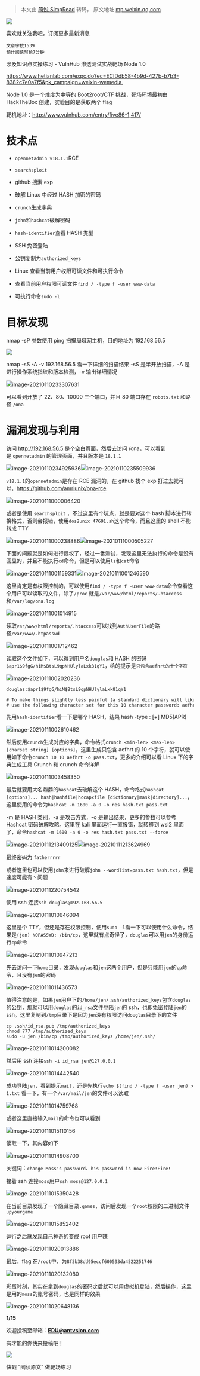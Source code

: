 > 本文由 [简悦 SimpRead](http://ksria.com/simpread/) 转码， 原文地址 [mp.weixin.qq.com](https://mp.weixin.qq.com/s/3mO2tJeU8qyWJnyARX960w)

![](https://mmbiz.qpic.cn/mmbiz_gif/3RhuVysG9Lenf7an2sf098pVucEcKNqIrmiaEpqDdT2yYibEbtIsQeOqJOiapQtSOtiaFyndgtZRHPj6mXcgJXspLg/640?wx_fmt=gif)

喜欢就关注我吧，订阅更多最新消息

  

```
文章字数1539
预计阅读时长7分钟
```

  
涉及知识点实操练习 - VulnHub 渗透测试实战靶场 Node 1.0  

https://www.hetianlab.com/expc.do?ec=ECIDdb58-4b9d-427b-b7b3-8382c7e0a7f5&pk_campaign=weixin-wemedia         

Node 1.0 是一个难度为中等的 Boot2root/CTF 挑战，靶场环境最初由 HackTheBox 创建，实验目的是获取两个 flag

靶机地址：http://www.vulnhub.com/entry/five86-1,417/

技术点
===

*   `opennetadmin v18.1.1`RCE
    

*   `searchsploit`
    
*   github 搜索 exp
    

*   破解 Linux 中经过 HASH 加密的密码
    

*   `crunch`生成字典
    
*   `john`和`hashcat`破解密码
    
*   `hash-identifier`查看 HASH 类型
    

*   SSH 免密登陆
    

*   公钥复制为`authorized_keys`
    

*   Linux 查看当前用户权限可读文件和可执行命令
    

*   查看当前用户权限可读文件`find / -type f -user www-data`
    
*   可执行命令`sudo -l`
    

目标发现
====

nmap -sP 参数使用 ping 扫描局域网主机，目的地址为 192.168.56.5

![](https://mmbiz.qpic.cn/mmbiz_png/3RhuVysG9LcEqmy2TcF9UKj8rcGibXCY4wPlNQlGsfn7R4zj44icHGshNxPEEBwicHuJ0V4xBnWUz28YpIPicZI0EA/640?wx_fmt=png)

nmap -sS -A -v 192.168.56.5 看一下详细的扫描结果 -sS 是半开放扫描，-A 是进行操作系统指纹和版本检测，-v 输出详细情况

![](https://mmbiz.qpic.cn/mmbiz_png/3RhuVysG9LcEqmy2TcF9UKj8rcGibXCY4BqSubFHsAb8S7g2prLdX56PXXTw5MUfNocEEpDgLa12AXFGSI0lz5A/640?wx_fmt=png)image-20210110233307631

可以看到开放了 22、80、10000 三个端口，并且 80 端口存在 `robots.txt` 和路径 `/ona`

漏洞发现与利用
=======

访问 http://192.168.56.5 是个空白页面，然后去访问 /ona，可以看到是 `opennetadmin` 的管理页面，并且版本是 `18.1.1`

![](https://mmbiz.qpic.cn/mmbiz_png/3RhuVysG9LcEqmy2TcF9UKj8rcGibXCY4MenAibqlNusZAM7oq3j5xcpggcT9DQ0w1bu7QqH6wN2puswUocIr7yQ/640?wx_fmt=png)image-20210110234925936![](https://mmbiz.qpic.cn/mmbiz_png/3RhuVysG9LcEqmy2TcF9UKj8rcGibXCY4pmKxf061f85RAkZxLVQA7FCgibMDbqzYiclCUGcbu8eIJvO1vTHRZycw/640?wx_fmt=png)image-20210110235509936

`v18.1.1`的`opennetadmin`是存在 RCE 漏洞的，在 github 找个 exp 打过去就可以，https://github.com/amriunix/ona-rce

![](https://mmbiz.qpic.cn/mmbiz_png/3RhuVysG9LcEqmy2TcF9UKj8rcGibXCY4XRaMTr4lP5cqOQW0DXaoOzoxmLA5wtCgicgp6n4tVSsqdJSrxrB5FIw/640?wx_fmt=png)image-20210111000006420

或者是使用 `searchsploit` ，不过这里有个坑点，就是要对这个 bash 脚本进行转换格式，否则会报错，使用`dos2unix 47691.sh`这个命令，而且这里的 shell 不能转成 TTY

![](https://mmbiz.qpic.cn/mmbiz_png/3RhuVysG9LcEqmy2TcF9UKj8rcGibXCY4cQLIYNr0KLibUfNuStgMTPFVP6F9kcB4MtVqaqr2HwNdBcaJEbzvQibw/640?wx_fmt=png)image-20210111000238886![](https://mmbiz.qpic.cn/mmbiz_png/3RhuVysG9LcEqmy2TcF9UKj8rcGibXCY46JluLP5ta0L0G7Awb0ntibrbWDEA7C3UClfbn4Wz5UHVR2gBostaMiaw/640?wx_fmt=png)image-20210111000505227

下面的问题就是如何进行提权了，经过一番测试，发现这里无法执行的命令是没有回显的，并且不能执行`cd`命令，但是可以使用`ls`和`cat`命令

![](https://mmbiz.qpic.cn/mmbiz_png/3RhuVysG9LcEqmy2TcF9UKj8rcGibXCY4VuUtXuctu1UlhnLd6FAlS2h9DJDcjFRmG04g4jWJ1NQibg683dyaPrw/640?wx_fmt=png)image-20210111001159331![](https://mmbiz.qpic.cn/mmbiz_png/3RhuVysG9LcEqmy2TcF9UKj8rcGibXCY4RKpwZXFSz992gGHicML0xH5hPuoFtFpEQLXSWmcFuciadU5sk9FIJ2kw/640?wx_fmt=png)image-20210111001246590

这里肯定是有权限控制的，可以使用`find / -type f -user www-data`命令查看这个用户可以读取的文件，除了`/proc` 就是`/var/www/html/reports/.htaccess`和`/var/log/ona.log`

![](https://mmbiz.qpic.cn/mmbiz_png/3RhuVysG9LcEqmy2TcF9UKj8rcGibXCY4DQNWJ7mSOCwPpqIdPibosL4dibLUldcZMk93rhJSia2YN4E28zt1zTnaQ/640?wx_fmt=png)image-20210111001014915

读取`var/www/html/reports/.htaccess`可以找到`AuthUserFile`的路径`/var/www/.htpasswd`

![](https://mmbiz.qpic.cn/mmbiz_png/3RhuVysG9LcEqmy2TcF9UKj8rcGibXCY4EvicuI15DaHHPhbWNKibZtIkBIFicKXQRXfiapiarNbfZlod3eoibP2hZhkg/640?wx_fmt=png)image-20210111001712462

读取这个文件如下，可以得到用户名`douglas`和 HASH 的密码`$apr1$9fgG/hiM$BtsL9qpNHUlylaLxk81qY1`，给的提示是`只包含aefhrt的十个字符`

![](https://mmbiz.qpic.cn/mmbiz_png/3RhuVysG9LcEqmy2TcF9UKj8rcGibXCY49lY5456z67Yq1LZ3lzhdMBxR1omnaS0OTaKOfU4Ls49ogiaM0bfIcLQ/640?wx_fmt=png)image-20210111002020236

```
douglas:$apr1$9fgG/hiM$BtsL9qpNHUlylaLxk81qY1

# To make things slightly less painful (a standard dictionary will likely fail),
# use the following character set for this 10 character password: aefhrt 
```

先用`hash-identifier`看一下是哪个 HASH，结果 hash -type : [+] MD5(APR)

![](https://mmbiz.qpic.cn/mmbiz_png/3RhuVysG9LcEqmy2TcF9UKj8rcGibXCY4ZfeaUGI0icgs3th9BG9jzKANSR5sceYb0icGnexSRrww0bhLtyK8vD0w/640?wx_fmt=png)image-20210111002610462

然后使用`crunch`生成对应的字典，命令格式`crunch <min-len> <max-len> [charset string] [options]`，这里生成只包含 aefhrt 的 10 个字符，就可以使用如下命令`crunch 10 10 aefhrt -o pass.txt`，更多的介绍可以看 Linux 下的字典生成工具 Crunch 和 crunch 命令详解

![](https://mmbiz.qpic.cn/mmbiz_png/3RhuVysG9LcEqmy2TcF9UKj8rcGibXCY4ncSmxUMPCtXAHlfJreXlHibpX5xz9l1Mj8zPPqZCTU9OeH7qPfDQo6Q/640?wx_fmt=png)image-20210111003458350

最后就要用大名鼎鼎的`hashcat`去破解这个 HASH，命令格式`hashcat [options]... hash|hashfile|hccapxfile [dictionary|mask|directory]...`，这里使用的命令为`hashcat -m 1600 -a 0 -o res hash.txt pass.txt`

-m 是 HASH 类别，-a 是攻击方式，-o 是输出结果，更多的参数可以参考 Hashcat 密码破解攻略。这里在 kali 里面运行一直报错，就转移到 wsl2 里面了，命令`hashcat -m 1600 -a 0 -o res hash.txt pass.txt --force`

![](https://mmbiz.qpic.cn/mmbiz_png/3RhuVysG9LcEqmy2TcF9UKj8rcGibXCY4v59xOpebM7ic72guicu9IarEiaPYY4nrxXwDt4wBla0Rfnfibnvib9WQBuQ/640?wx_fmt=png)image-20210111213409125![](https://mmbiz.qpic.cn/mmbiz_png/3RhuVysG9LcEqmy2TcF9UKj8rcGibXCY4Cgx47yaIGKuBktFlIMe2e8B8KibqicBf4G6fKuL3x4k4mRCo7Fbk2Lpw/640?wx_fmt=png)image-20210111213624969

最终密码为 `fatherrrrr`

或者这里也可以使用`john`来进行破解`john --wordlist=pass.txt hash.txt`，但是速度可能有丶问题

![](https://mmbiz.qpic.cn/mmbiz_png/3RhuVysG9LcEqmy2TcF9UKj8rcGibXCY4cFibzd4lGGcbickcOTBtqkZYUATc2icod71OGJ2oXe3nkDaT8AiaAtJg4A/640?wx_fmt=png)image-20210111220754542

使用 ssh 连接`ssh douglas@192.168.56.5`

![](https://mmbiz.qpic.cn/mmbiz_png/3RhuVysG9LcEqmy2TcF9UKj8rcGibXCY4Mud124xUZYpb68t7qqPCqWibzeDgVuiboChCkSnHavXoA5tdsWicV3jVg/640?wx_fmt=png)image-20210111010646094

这里是个 TTY，但还是存在权限控制，使用`sudo -l`看一下可以使用什么命令，结果是`(jen) NOPASSWD: /bin/cp`，这里就有点奇怪了，`douglas`可以用`jen`的身份运行`cp`命令

![](https://mmbiz.qpic.cn/mmbiz_png/3RhuVysG9LcEqmy2TcF9UKj8rcGibXCY4Pp1icko1T5eUGCo79BSLGIibspyCibbsA52FQhCRUwFl9ibodgfJkMmreg/640?wx_fmt=png)image-20210111010947213

先去访问一下`home`目录，发现`douglas`和`jen`这两个用户，但是只能用`jen`的`cp`命令，且没有`jen`的密码

![](https://mmbiz.qpic.cn/mmbiz_png/3RhuVysG9LcEqmy2TcF9UKj8rcGibXCY4iaenJZnTficuREZLE9TKuHvnVwjUDZbhm4WCMQWzECCVwDonU8o5loog/640?wx_fmt=png)image-20210111011436573

值得注意的是，如果`jen`用户下的`/home/jen/.ssh/authorized_keys`包含`douglas`的公钥，那就可以用`douglas`的`id_rsa`文件登陆`jen`的 ssh，也即免密登陆`jen`的 ssh。这里复制到`/tmp`目录下是因为`jen`没有权限访问`douglas`目录下的文件

```
cp .ssh/id_rsa.pub /tmp/authorized_keys
chmod 777 /tmp/authorized_keys 
sudo -u jen /bin/cp /tmp/authorized_keys /home/jen/.ssh/
```

![](https://mmbiz.qpic.cn/mmbiz_png/3RhuVysG9LcEqmy2TcF9UKj8rcGibXCY4B9huiaLvO3ziaZJ8OwFAvebND7c67ibGRPhXXafGqyVect6Y0JlibUDdXg/640?wx_fmt=png)image-20210111014200082

然后用 ssh 连接`ssh -i id_rsa jen@127.0.0.1`

![](https://mmbiz.qpic.cn/mmbiz_png/3RhuVysG9LcEqmy2TcF9UKj8rcGibXCY4AC3zrm7qllFS51WL5XOQ3SSf7cibbxk9T6ttS83gWdQlF5mlubkn7iaw/640?wx_fmt=png)image-20210111014442540

成功登陆`jen`，看到提示`mail`，还是先执行`echo $(find / -type f -user jen) > 1.txt` 看一下，有一个`/var/mail/jen`的文件可以读取

![](https://mmbiz.qpic.cn/mmbiz_png/3RhuVysG9LcEqmy2TcF9UKj8rcGibXCY4SpibnaEWvWgA1QJFbuB6IDzQSAdRNdbHMkh5s5Zm5MtvJZLWB6FpfcQ/640?wx_fmt=png)image-20210111014759768

或者这里直接输入`mail`的命令也可以看到

![](https://mmbiz.qpic.cn/mmbiz_png/3RhuVysG9LcEqmy2TcF9UKj8rcGibXCY4cIYOCXb2qsYl7ugmAT9GPNTXMfySoVxUXLYKp1D3DwwRgQ273Qoiajg/640?wx_fmt=png)image-20210111015110156

读取一下，其内容如下

![](https://mmbiz.qpic.cn/mmbiz_png/3RhuVysG9LcEqmy2TcF9UKj8rcGibXCY41qEYkQbmmzx38y4LoYrFibsicLh4iaSnTy7rhCiacPxjq3j6FbPcvSAHWw/640?wx_fmt=png)image-20210111014908700

关键词：`change Moss's password`、`his password is now Fire!Fire!`

接着 ssh 连接`moss`用户`ssh moss@127.0.0.1`

![](https://mmbiz.qpic.cn/mmbiz_png/3RhuVysG9LcEqmy2TcF9UKj8rcGibXCY46D8vNXJwLyiaXu3aWdp3tIFGEheovMSUGlEpELl6XelISvRz2sZkb7w/640?wx_fmt=png)image-20210111015350428

在当前目录发现了一个隐藏目录`.games`，访问后发现一个`root`权限的二进制文件`upyourgame`

![](https://mmbiz.qpic.cn/mmbiz_png/3RhuVysG9LcEqmy2TcF9UKj8rcGibXCY4htq2stKpkiakuiap5bVBCJOHYG6rDBwOyMicFXeqvfSYKqhzbqA6d0jeA/640?wx_fmt=png)image-20210111015852402

运行之后就发现自己神奇的变成 root 用户辣

![](https://mmbiz.qpic.cn/mmbiz_png/3RhuVysG9LcEqmy2TcF9UKj8rcGibXCY40NU9Xg9Vpoq0FeicQPrjpoGxIS7TA2bicdXjJ5yI1xhuXibgnEzevTjhg/640?wx_fmt=png)image-20210111020013886

最后，flag 在`/root`中，为`8f3b38dd95eccf600593da4522251746`

![](https://mmbiz.qpic.cn/mmbiz_png/3RhuVysG9LcEqmy2TcF9UKj8rcGibXCY4oZg3rCjG2LuTkdx2KtwwMMkFbs5J2tCwROwrIQjdpha6ycm9vbVibPQ/640?wx_fmt=png)image-20210111020132080

彩蛋时刻，其实在拿到`douglas`的密码之后就可以用虚拟机登陆，然后操作，这里是用的`moss`的账号密码，也是同样的效果

![](https://mmbiz.qpic.cn/mmbiz_png/3RhuVysG9LcEqmy2TcF9UKj8rcGibXCY4OQwRQmnvUNU4Jl2pCesqXIxbma1uT3HwP614PzDQibNXqo467nQFLjg/640?wx_fmt=png)image-20210111020648136

**1/15**

欢迎投稿至邮箱：**EDU@antvsion.com**

有才能的你快来投稿吧！

![](https://mmbiz.qpic.cn/mmbiz_gif/3RhuVysG9LdRmpz4ibIY8GpicEiabmEOVuDH643dgKUQ7JK7bkJibUEk8bImjXrQgvtr4MZpMnfVuw7aT2KRkdFJrw/640?wx_fmt=gif)

快戳 “阅读原文” 做靶场练习
